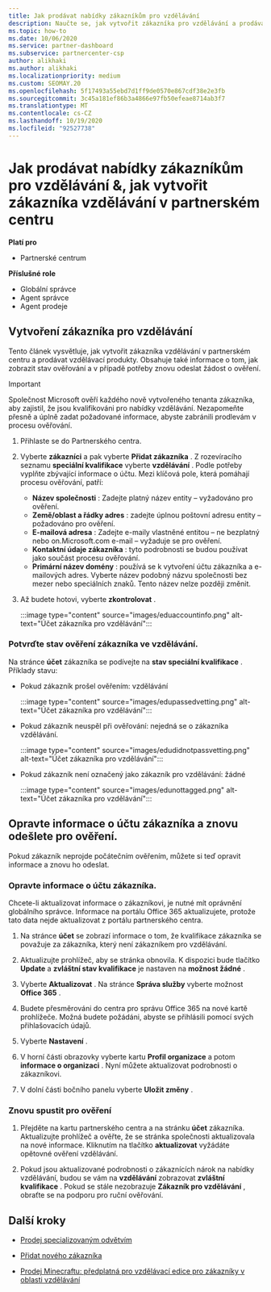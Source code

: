 ```yaml
---
title: Jak prodávat nabídky zákazníkům pro vzdělávání
description: Naučte se, jak vytvořit zákazníka pro vzdělávání a prodávat nabídky v partnerském centru. Zahrnuje potvrzení stavu ověření pro zákazníka ve vzdělávání.
ms.topic: how-to
ms.date: 10/06/2020
ms.service: partner-dashboard
ms.subservice: partnercenter-csp
author: alikhaki
ms.author: alikhaki
ms.localizationpriority: medium
ms.custom: SEOMAY.20
ms.openlocfilehash: 5f17493a55ebd7d1ff9de0570e867cdf38e2e3fb
ms.sourcegitcommit: 3c45a181ef86b3a4866e97fb50efeae8714ab3f7
ms.translationtype: MT
ms.contentlocale: cs-CZ
ms.lasthandoff: 10/19/2020
ms.locfileid: "92527738"
---
```

# <a name="how-to-sell-offers-to-education-customers--how-to-create-an-education-customer-in-partner-center"></a>Jak prodávat nabídky zákazníkům pro vzdělávání &, jak vytvořit zákazníka vzdělávání v partnerském centru

**Platí pro**

- Partnerské centrum

**Příslušné role**

- Globální správce
- Agent správce
- Agent prodeje

## <a name="create-an-education-customer"></a>Vytvoření zákazníka pro vzdělávání

Tento článek vysvětluje, jak vytvořit zákazníka vzdělávání v partnerském centru a prodávat vzdělávací produkty. Obsahuje také informace o tom, jak zobrazit stav ověřování a v případě potřeby znovu odeslat žádost o ověření.

> [!IMPORTANT]
> Společnost Microsoft ověří každého nově vytvořeného tenanta zákazníka, aby zajistil, že jsou kvalifikováni pro nabídky vzdělávání.  Nezapomeňte přesně a úplně zadat požadované informace, abyste zabránili prodlevám v procesu ověřování.

1. Přihlaste se do Partnerského centra.

2. Vyberte **zákazníci** a pak vyberte **Přidat zákazníka** . Z rozevíracího seznamu **speciální kvalifikace** vyberte **vzdělávání** .  Podle potřeby vyplňte zbývající informace o účtu.  Mezi klíčová pole, která pomáhají procesu ověřování, patří:

   - **Název společnosti** : Zadejte platný název entity – vyžadováno pro ověření.
   - **Země/oblast a řádky adres** : zadejte úplnou poštovní adresu entity – požadováno pro ověření.
   - **E-mailová adresa** : Zadejte e-maily vlastněné entitou – ne bezplatný nebo on.Microsoft.com e-mail – vyžaduje se pro ověření.
   - **Kontaktní údaje zákazníka** : tyto podrobnosti se budou používat jako součást procesu ověřování.
   - **Primární název domény** : používá se k vytvoření účtu zákazníka a e-mailových adres.  Vyberte název podobný názvu společnosti bez mezer nebo speciálních znaků.  Tento název nelze později změnit.

3. Až budete hotovi, vyberte **zkontrolovat** .

   :::image type="content" source="images/eduaccountinfo.png" alt-text="Účet zákazníka pro vzdělávání":::

### <a name="confirm-your-education-customers-verification-status"></a>Potvrďte stav ověření zákazníka ve vzdělávání.

Na stránce **účet** zákazníka se podívejte na **stav speciální kvalifikace** .
Příklady stavu:

- Pokud zákazník prošel ověřením: vzdělávání

   :::image type="content" source="images/edupassedvetting.png" alt-text="Účet zákazníka pro vzdělávání":::

- Pokud zákazník neuspěl při ověřování: nejedná se o zákazníka vzdělávání.

   :::image type="content" source="images/edudidnotpassvetting.png" alt-text="Účet zákazníka pro vzdělávání":::

- Pokud zákazník není označený jako zákazník pro vzdělávání: žádné

   :::image type="content" source="images/edunottagged.png" alt-text="Účet zákazníka pro vzdělávání":::

## <a name="correct-the-customer-account-info-and-resubmit-for-verification"></a>Opravte informace o účtu zákazníka a znovu odešlete pro ověření.

Pokud zákazník neprojde počátečním ověřením, můžete si teď opravit informace a znovu ho odeslat.

### <a name="correct-the-customer-account-information"></a>Opravte informace o účtu zákazníka.

Chcete-li aktualizovat informace o zákazníkovi, je nutné mít oprávnění globálního správce. Informace na portálu Office 365 aktualizujete, protože tato data nejde aktualizovat z portálu partnerského centra.

1. Na stránce **účet** se zobrazí informace o tom, že kvalifikace zákazníka se považuje za zákazníka, který není zákazníkem pro vzdělávání.

2. Aktualizujte prohlížeč, aby se stránka obnovila. K dispozici bude tlačítko **Update** a **zvláštní stav kvalifikace** je nastaven na **možnost žádné** .

3. Vyberte **Aktualizovat** . Na stránce **Správa služby** vyberte možnost **Office 365** .

4. Budete přesměrováni do centra pro správu Office 365 na nové kartě prohlížeče. Možná budete požádáni, abyste se přihlásili pomocí svých přihlašovacích údajů.

5. Vyberte **Nastavení** .

6. V horní části obrazovky vyberte kartu **Profil organizace** a potom **informace o organizaci** . Nyní můžete aktualizovat podrobnosti o zákazníkovi.

7. V dolní části bočního panelu vyberte **Uložit změny** .  

### <a name="resubmit-for-verification"></a>Znovu spustit pro ověření

1. Přejděte na kartu partnerského centra a na stránku **účet** zákazníka. Aktualizujte prohlížeč a ověřte, že se stránka společnosti aktualizovala na nové informace. Kliknutím na tlačítko **aktualizovat** vyžádáte opětovné ověření vzdělávání.

2. Pokud jsou aktualizované podrobnosti o zákaznících nárok na nabídky vzdělávání, budou se vám na **vzdělávání** zobrazovat **zvláštní kvalifikace** . Pokud se stále nezobrazuje **Zákazník pro vzdělávání** , obraťte se na podporu pro ruční ověřování.

## <a name="next-steps"></a>Další kroky

- [Prodej specializovaným odvětvím](get-special-pricing-for-offers.md)

- [Přidat nového zákazníka](add-a-new-customer.md)

- [Prodej Minecraftu: předplatná pro vzdělávací edice pro zákazníky v oblasti vzdělávání](minecraft-subscriptions.md)
